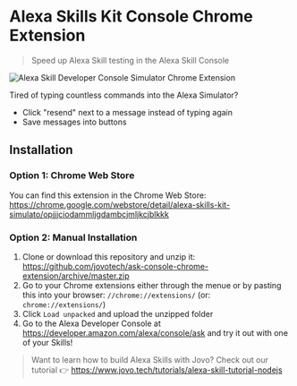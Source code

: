 # Alexa Skills Kit Console Chrome Extension

> Speed up Alexa Skill testing in the Alexa Skill Console

![Alexa Skill Developer Console Simulator Chrome Extension](https://www.jovo.tech/img/github/ask-console-chrome-extension.gif)

Tired of typing countless commands into the Alexa Simulator?

* Click "resend" next to a message instead of typing again
* Save messages into buttons

## Installation

### Option 1: Chrome Web Store

You can find this extension in the Chrome Web Store: https://chrome.google.com/webstore/detail/alexa-skills-kit-simulato/opjjjciodammljgdambcjmljkcjblkkk

### Option 2: Manual Installation

1. Clone or download this repository and unzip it: https://github.com/jovotech/ask-console-chrome-extension/archive/master.zip
2. Go to your Chrome extensions either through the menue or by pasting this into your browser: `//chrome://extensions/` (or: `chrome://extensions/`)
3. Click `Load unpacked` and upload the unzipped folder
4. Go to the Alexa Developer Console at https://developer.amazon.com/alexa/console/ask and try it out with one of your Skills!

> Want to learn how to build Alexa Skills with Jovo? Check out our tutorial 👉 https://www.jovo.tech/tutorials/alexa-skill-tutorial-nodejs
